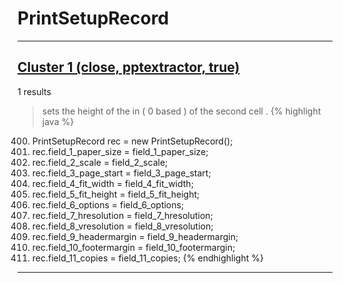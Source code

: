 # PrintSetupRecord

***

## [Cluster 1 (close, pptextractor, true)](./1)
1 results
> sets the height of the in ( 0 based ) of the second cell . 
{% highlight java %}
400. PrintSetupRecord rec = new PrintSetupRecord();
401. rec.field_1_paper_size = field_1_paper_size;
402. rec.field_2_scale = field_2_scale;
403. rec.field_3_page_start = field_3_page_start;
404. rec.field_4_fit_width = field_4_fit_width;
405. rec.field_5_fit_height = field_5_fit_height;
406. rec.field_6_options = field_6_options;
407. rec.field_7_hresolution = field_7_hresolution;
408. rec.field_8_vresolution = field_8_vresolution;
409. rec.field_9_headermargin = field_9_headermargin;
410. rec.field_10_footermargin = field_10_footermargin;
411. rec.field_11_copies = field_11_copies;
{% endhighlight %}

***

